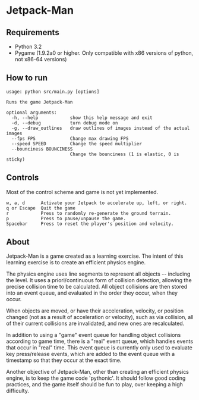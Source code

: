# Jetpack-Man #

## Requirements ##
 - Python 3.2
 - Pygame (1.9.2a0 or higher.  Only compatible with x86 versions of python, not x86-64 versions)

## How to run ##

    usage: python src/main.py [options]
    
    Runs the game Jetpack-Man
    
    optional arguments:
      -h, --help            show this help message and exit
      -d, --debug           turn debug mode on
      -g, --draw_outlines   draw outlines of images instead of the actual images
      --fps FPS             Change max drawing FPS
      --speed SPEED         Change the speed multiplier
      --bounciness BOUNCINESS
                            Change the bounciness (1 is elastic, 0 is sticky)

## Controls ##
Most of the control scheme and game is not yet implemented.

    w, a, d      Activate your Jetpack to accelerate up, left, or right.
    q or Escape  Quit the game
    r            Press to randomly re-generate the ground terrain.
    p            Press to pause/unpause the game.
    Spacebar     Press to reset the player's position and velocity.

## About ##
Jetpack-Man is a game created as a learning exercise.  The intent of this learning exercise is to create an efficient physics engine.

The physics engine uses line segments to represent all objects -- including the level.  It uses a priori/continuous form of collision detection, allowing the precise collision time to be calculated.  All object collisions are then stored into an event queue, and evaluated in the order they occur, when they occur.

When objects are moved, or have their acceleration, velocity, or position changed (not as a result of acceleration or velocity), such as via collision, all of their current collisions are invalidated, and new ones are recalculated.

In addition to using a "game" event queue for handling object collisions according to game time, there is a "real" event queue, which handles events that occur in "real" time.  This event queue is currently only used to evaluate key press/release events, which are added to the event queue with a timestamp so that they occur at the exact time.

Another objective of Jetpack-Man, other than creating an efficient physics engine, is to keep the game code 'pythonic'.  It should follow good coding practices, and the game itself should be fun to play, over keeping a high difficulty.
